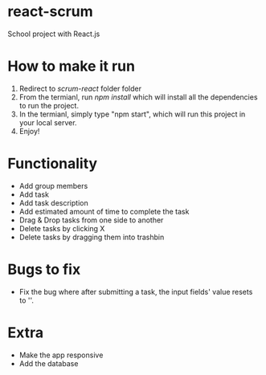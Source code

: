 # react-scrum
School project with React.js

# How to make it run
  1. Redirect to *scrum-react* folder folder
  2. From the termianl, run *npm install* which will install all the dependencies to run the project.
  3. In the termianl, simply type "npm start", which will run this project in your local server.
  4. Enjoy!

# Functionality
  - Add group members
  - Add task
  - Add task description
  - Add estimated amount of time to complete the task
  - Drag & Drop tasks from one side to another
  - Delete tasks by clicking X
  - Delete tasks by dragging them into trashbin
  
# Bugs to fix
  - Fix the bug where after submitting a task, the input fields' value resets to ''.
  
# Extra
  - Make the app responsive
  - Add the database
